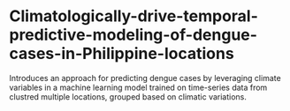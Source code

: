 # Climatologically-drive-temporal-predictive-modeling-of-dengue-cases-in-Philippine-locations
Introduces an approach for predicting dengue cases by leveraging climate variables in a machine learning model trained on time-series data from clustred multiple locations, grouped based on climatic variations.
